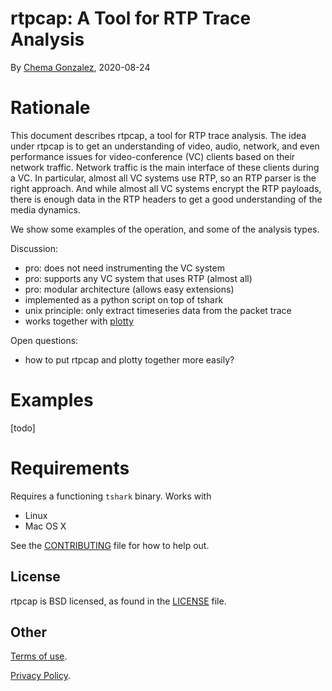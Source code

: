 # rtpcap: A Tool for RTP Trace Analysis

By [Chema Gonzalez](https://github.com/chemag), 2020-08-24


# Rationale
This document describes rtpcap, a tool for RTP trace analysis. The idea under rtpcap is to get an understanding of video, audio, network, and even performance issues for video-conference (VC) clients based on their network traffic. Network traffic is the main interface of these clients during a VC. In particular, almost all VC systems use RTP, so an RTP parser is the right approach. And while almost all VC systems encrypt the RTP payloads, there is enough data in the RTP headers to get a good understanding of the media dynamics.

We show some examples of the operation, and some of the analysis types.

Discussion:

* pro: does not need instrumenting the VC system
* pro: supports any VC system that uses RTP (almost all)
* pro: modular architecture (allows easy extensions)
* implemented as a python script on top of tshark
* unix principle: only extract timeseries data from the packet trace
* works together with [plotty](https://github.com/chemag/plotty)

Open questions:
* how to put rtpcap and plotty together more easily?


# Examples

[todo]


# Requirements
Requires a functioning `tshark` binary. Works with
* Linux
* Mac OS X



See the [CONTRIBUTING](CONTRIBUTING.md) file for how to help out.

## License
rtpcap is BSD licensed, as found in the [LICENSE](LICENSE) file.

## Other

[Terms of use](https://opensource.facebook.com/legal/terms).

[Privacy Policy](https://opensource.facebook.com/legal/privacy).

